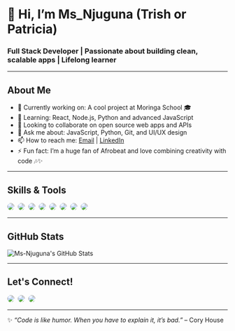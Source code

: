 # 👋 Hi, I’m Ms_Njuguna (Trish or Patricia)

### Full Stack Developer | Passionate about building clean, scalable apps | Lifelong learner

---

## About Me

- 🔭 Currently working on: A cool project at Moringa School 🎓
- 🌱 Learning: React, Node.js, Python and advanced JavaScript
- 👯 Looking to collaborate on open source web apps and APIs
- 💬 Ask me about: JavaScript, Python, Git, and UI/UX design
- 📫 How to reach me: [Email](mailto:patricianjuguna084@gmail.com) | [LinkedIn](https://linkedin.com/in/patricianjuguna)
- ⚡ Fun fact: I’m a huge fan of Afrobeat and love combining creativity with code 🎶✨

---

## Skills & Tools


<p>
  <img src="https://img.shields.io/badge/JavaScript-1c1c1c?style=for-the-badge&logo=javascript&logoColor=d4af37" style="border-radius:50px; margin-right:4px;" />
  <img src="https://img.shields.io/badge/Python-14354C?style=for-the-badge&logo=python&logoColor=white" style="border-radius:50px; margin-right:4px;" />
  <img src="https://img.shields.io/badge/React-20232A?style=for-the-badge&logo=react&logoColor=61DAFB" style="border-radius:50px; margin-right:4px;" />
  <img src="https://img.shields.io/badge/React_Native-20232A?style=for-the-badge&logo=react&logoColor=61DAFB" style="border-radius:50px; margin-right:4px;" />
  <img src="https://img.shields.io/badge/Node.js-1c1c1c?style=for-the-badge&logo=node.js&logoColor=3C873A" style="border-radius:50px; margin-right:4px;" />
  <img src="https://img.shields.io/badge/Vite-1c1c1c?style=for-the-badge&logo=vite&logoColor=646CFF" style="border-radius:50px; margin-right:4px;" />
  <img src="https://img.shields.io/badge/Git-1c1c1c?style=for-the-badge&logo=git&logoColor=F05032" style="border-radius:50px; margin-right:4px;" />
  <img src="https://img.shields.io/badge/Tailwind_CSS-0f172a?style=for-the-badge&logo=tailwind-css&logoColor=38B2AC" style="border-radius:50px;" />
</p>



---

## GitHub Stats

<!-- GitHub Readme Stats Card -->
![Ms-Njuguna's GitHub Stats](https://github-readme-stats.vercel.app/api?username=Ms-Njuguna&show_icons=true&bg_color=0e1117&title_color=d4af37&text_color=c9d1d9&icon_color=d4af37&border_color=30363d)


---

## Let's Connect!

<p>
  <a href="https://linkedin.com/in/patricianjuguna" style="text-decoration:none;">
    <img src="https://img.shields.io/badge/-LinkedIn-0077B5?style=flat&logo=linkedin&logoColor=white" style="border-radius:8px; margin-right:4px;" />
  </a>
  <a href="https://instagram.com/trish_njuguna" style="text-decoration:none;">
    <img src="https://img.shields.io/badge/-Instagram-E4405F?style=flat&logo=instagram&logoColor=white" style="border-radius:8px; margin-right:4px;" />
  </a>
  <a href="https://yourportfolio.com" style="text-decoration:none;">
    <img src="https://img.shields.io/badge/-Portfolio-000000?style=flat&logo=github&logoColor=white" style="border-radius:8px;" />
  </a>
</p>


---

✨ _“Code is like humor. When you have to explain it, it’s bad.”_ – Cory House


